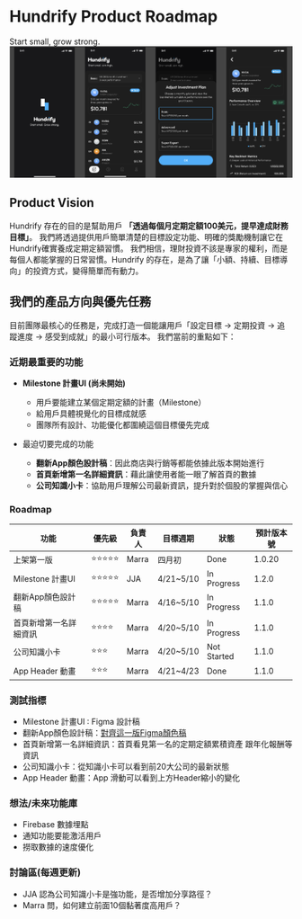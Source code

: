 # Hundrify Product Roadmap
Start small, grow strong.
![](../images/hundrify-app.png)

## Product Vision
Hundrify 存在的目的是幫助用戶 **「透過每個月定期定額100美元，提早達成財務目標」**。
我們將透過提供用戶簡單清楚的目標設定功能、明確的獎勵機制讓它在Hundrify確實養成定期定額習慣。
我們相信，理財投資不該是專家的權利，而是每個人都能掌握的日常習慣。Hundrify 的存在，是為了讓「小額、持續、目標導向」的投資方式，變得簡單而有動力。

## 我們的產品方向與優先任務
目前團隊最核心的任務是，完成打造一個能讓用戶「設定目標 → 定期投資 → 追蹤進度 → 感受到成就」的最小可行版本。
我們當前的重點如下：

### 近期最重要的功能
- **Milestone 計畫UI (尚未開始)**
  - 用戶要能建立某個定期定額的計畫（Milestone）
  - 給用戶具體視覺化的目標成就感
  - 團隊所有設計、功能優化都圍繞這個目標優先完成

- 最迫切要完成的功能
  - **翻新App顏色設計稿**：因此商店與行銷等都能依據此版本開始進行
  - **首頁新增第一名詳細資訊**：藉此讓使用者能一眼了解首頁的數據
  - **公司知識小卡**：協助用戶理解公司最新資訊，提升對於個股的掌握與信心

### Roadmap
|功能|優先級|負責人|目標週期|狀態|預計版本號|
|--|--|--|--|--|--|
|上架第一版|⭐⭐⭐⭐⭐|Marra|四月初|Done|1.0.20|
|Milestone 計畫UI|⭐⭐⭐⭐⭐|JJA|4/21~5/10|In Progress|1.2.0|
|翻新App顏色設計稿|⭐⭐⭐⭐⭐|Marra|4/16~5/10|In Progress|1.1.0|
|首頁新增第一名詳細資訊|⭐⭐⭐⭐|Marra|4/20~5/10|In Progress|1.1.0|
|公司知識小卡|⭐⭐⭐|Marra|4/20~5/10|Not Started|1.1.0|
|App Header 動畫|⭐⭐⭐|Marra|4/21~4/23|Done|1.1.0|

### 測試指標

- Milestone 計畫UI : Figma 設計稿
- 翻新App顏色設計稿：[對齊這一版Figma顏色稿](https://www.figma.com/design/5HtqUBwfmZeugD1lgn72nL/Hundrify?node-id=434-19719&p=f&t=XJNiTyoQDfieOisf-0)
- 首頁新增第一名詳細資訊：首頁看見第一名的定期定額累積資產 跟年化報酬等資訊
- 公司知識小卡：從知識小卡可以看到前20大公司的最新狀態
- App Header 動畫：App 滑動可以看到上方Header縮小的變化

### 想法/未來功能庫
- Firebase 數據埋點
- 通知功能要能激活用戶
- 撈取數據的速度優化

### 討論區(每週更新)
- JJA 認為公司知識小卡是強功能，是否增加分享路徑？
- Marra 問，如何建立前面10個黏著度高用戶？
